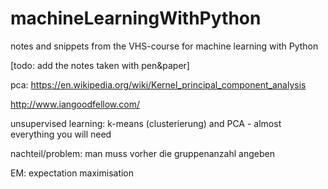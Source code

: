 # machineLearningWithPython
notes and snippets from the VHS-course for machine learning with Python

[todo: add the notes taken with pen&paper]

pca:
https://en.wikipedia.org/wiki/Kernel_principal_component_analysis

http://www.iangoodfellow.com/

unsupervised learning:
k-means (clusterierung) and PCA - almost everything you will need

nachteil/problem: man muss vorher die gruppenanzahl angeben

EM: expectation maximisation
